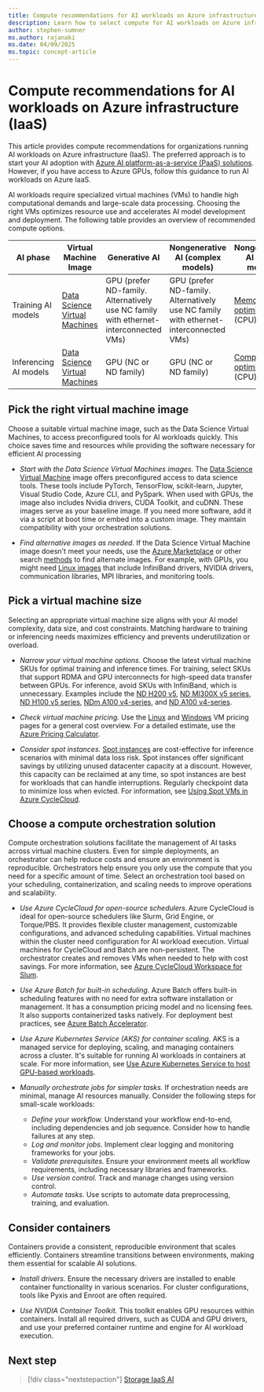 ```yaml
---
title: Compute recommendations for AI workloads on Azure infrastructure (IaaS)
description: Learn how to select compute for AI workloads on Azure infrastructure (IaaS).
author: stephen-sumner
ms.author: rajanaki
ms.date: 04/09/2025
ms.topic: concept-article
---
```


# Compute recommendations for AI workloads on Azure infrastructure (IaaS)

This article provides compute recommendations for organizations running AI workloads on Azure infrastructure (IaaS). The preferred approach is to start your AI adoption with [Azure AI platform-as-a-service (PaaS) solutions](../platform/architectures.md). However, if you have access to Azure GPUs, follow this guidance to run AI workloads on Azure IaaS.

AI workloads require specialized virtual machines (VMs) to handle high computational demands and large-scale data processing. Choosing the right VMs optimizes resource use and accelerates AI model development and deployment. The following table provides an overview of recommended compute options.

| AI phase             | Virtual Machine Image  | Generative AI | Nongenerative AI (complex models)  | Nongenerative AI (small models)  |
|----------------------|------------------------|----------------------------|------------------------------------|----------------------------------|
| Training AI models   | [Data Science Virtual Machines](/azure/machine-learning/data-science-virtual-machine/overview/)     | GPU (prefer ND-family. Alternatively use NC family with ethernet-interconnected VMs) | GPU (prefer ND-family. Alternatively use NC family with ethernet-interconnected VMs) | [Memory-optimized](/azure/virtual-machines/sizes/memory-optimized/m-family) (CPU) |
| Inferencing AI models| [Data Science Virtual Machines](/azure/machine-learning/data-science-virtual-machine/overview/)     | GPU (NC or ND family)  | GPU (NC or ND family) | [Compute-optimized](/azure/virtual-machines/sizes/compute-optimized/f-family) (CPU) |

## Pick the right virtual machine image

Choose a suitable virtual machine image, such as the Data Science Virtual Machines, to access preconfigured tools for AI workloads quickly. This choice saves time and resources while providing the software necessary for efficient AI processing

- *Start with the Data Science Virtual Machines images.* The [Data Science Virtual Machine](/azure/machine-learning/data-science-virtual-machine/overview) image offers preconfigured access to data science tools. These tools include PyTorch, TensorFlow, scikit-learn, Jupyter, Visual Studio Code, Azure CLI, and PySpark. When used with GPUs, the image also includes Nvidia drivers, CUDA Toolkit, and cuDNN. These images serve as your baseline image. If you need more software, add it via a script at boot time or embed into a custom image. They maintain compatibility with your orchestration solutions.

- *Find alternative images as needed.* If the Data Science Virtual Machine image doesn't meet your needs, use the [Azure Marketplace](https://azuremarketplace.microsoft.com/marketplace/apps) or other search [methods](/azure/virtual-machines/overview#distributions) to find alternate images. For example, with GPUs, you might need [Linux images](/azure/virtual-machines/configure) that include InfiniBand drivers, NVIDIA drivers, communication libraries, MPI libraries, and monitoring tools.

## Pick a virtual machine size

Selecting an appropriate virtual machine size aligns with your AI model complexity, data size, and cost constraints. Matching hardware to training or inferencing needs maximizes efficiency and prevents underutilization or overload.

- *Narrow your virtual machine options.* Choose the latest virtual machine SKUs for optimal training and inference times. For training, select SKUs that support RDMA and GPU interconnects for high-speed data transfer between GPUs. For inference, avoid SKUs with InfiniBand, which is unnecessary. Examples include the [ND H200 v5](/azure/virtual-machines/sizes/gpu-accelerated/nd-h200-v5-series), [ND MI300X v5 series](/azure/virtual-machines/sizes/gpu-accelerated/nd-mi300x-v5-series), [ND H100 v5 series](/azure/virtual-machines/nd-h100-v5-series), [NDm A100 v4-series](/azure/virtual-machines/ndm-a100-v4-series), and [ND A100 v4-series](/azure/virtual-machines/nda100-v4-series).

- *Check virtual machine pricing.* Use the [Linux](https://azure.microsoft.com/pricing/details/virtual-machines/linux/) and [Windows](https://azure.microsoft.com/pricing/details/virtual-machines/windows/) VM pricing pages for a general cost overview. For a detailed estimate, use the [Azure Pricing Calculator](https://azure.microsoft.com/pricing/calculator/).

- *Consider spot instances.* [Spot instances](/azure/virtual-machines/spot-vms) are cost-effective for inference scenarios with minimal data loss risk. Spot instances offer significant savings by utilizing unused datacenter capacity at a discount. However, this capacity can be reclaimed at any time, so spot instances are best for workloads that can handle interruptions. Regularly checkpoint data to minimize loss when evicted. For information, see [Using Spot VMs in Azure CycleCloud](/azure/cyclecloud/how-to/use-spot-instances).

## Choose a compute orchestration solution

Compute orchestration solutions facilitate the management of AI tasks across virtual machine clusters. Even for simple deployments, an orchestrator can help reduce costs and ensure an environment is reproducible. Orchestrators help ensure you only use the compute that you need for a specific amount of time. Select an orchestration tool based on your scheduling, containerization, and scaling needs to improve operations and scalability.

- *Use Azure CycleCloud for open-source schedulers.* Azure CycleCloud is ideal for open-source schedulers like Slurm, Grid Engine, or Torque/PBS. It provides flexible cluster management, customizable configurations, and advanced scheduling capabilities. Virtual machines within the cluster need configuration for AI workload execution. Virtual machines for CycleCloud and Batch are non-persistent. The orchestrator creates and removes VMs when needed to help with cost savings. For more information, see [Azure CycleCloud Workspace for Slum](./cycle-cloud.md).

- *Use Azure Batch for built-in scheduling.* Azure Batch offers built-in scheduling features with no need for extra software installation or management. It has a consumption pricing model and no licensing fees. It also supports containerized tasks natively. For deployment best practices, see [Azure Batch Accelerator](https://github.com/Azure/bacc).

- *Use Azure Kubernetes Service (AKS) for container scaling.* AKS is a managed service for deploying, scaling, and managing containers across a cluster. It's suitable for running AI workloads in containers at scale. For more information, see [Use Azure Kubernetes Service to host GPU-based workloads](/azure/architecture/reference-architectures/containers/aks-gpu/gpu-aks).

- *Manually orchestrate jobs for simpler tasks.* If orchestration needs are minimal, manage AI resources manually. Consider the following steps for small-scale workloads:
    - *Define your workflow.* Understand your workflow end-to-end, including dependencies and job sequence. Consider how to handle failures at any step.
    - *Log and monitor jobs.* Implement clear logging and monitoring frameworks for your jobs.
    - *Validate prerequisites.* Ensure your environment meets all workflow requirements, including necessary libraries and frameworks.
    - *Use version control.* Track and manage changes using version control.
    - *Automate tasks.* Use scripts to automate data preprocessing, training, and evaluation.

## Consider containers

Containers provide a consistent, reproducible environment that scales efficiently. Containers streamline transitions between environments, making them essential for scalable AI solutions.

- *Install drivers.* Ensure the necessary drivers are installed to enable container functionality in various scenarios. For cluster configurations, tools like Pyxis and Enroot are often required.

- *Use NVIDIA Container Toolkit.* This toolkit enables GPU resources within containers. Install all required drivers, such as CUDA and GPU drivers, and use your preferred container runtime and engine for AI workload execution.

## Next step

> [!div class="nextstepaction"]
> [Storage IaaS AI](./storage.md)
